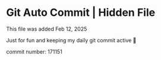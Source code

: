 # Git Auto Commit | Hidden File

This file was added Feb 12, 2025

Just for fun and keeping my daily git commit active 🤪

commit number: 171151
